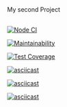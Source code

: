 ##
My second Project
##

[![Node CI](https://github.com/Iryna87/frontend-project-lvl2/workflows/CI/badge.svg)](https://github.com/Iryna87/frontend-project-lvl2/actions)

[![Maintainability](https://api.codeclimate.com/v1/badges/198c14e32134cba8ea0d/maintainability)](https://codeclimate.com/github/Iryna87/frontend-project-lvl2/maintainability)

[![Test Coverage](https://api.codeclimate.com/v1/badges/198c14e32134cba8ea0d/test_coverage)](https://codeclimate.com/github/Iryna87/frontend-project-lvl2/test_coverage)

[![asciicast](https://asciinema.org/a/dNNZCbCRpG1Ht37kNpQnYtQO5.svg)](https://asciinema.org/a/dNNZCbCRpG1Ht37kNpQnYtQO5)

[![asciicast](https://asciinema.org/a/F5nWiUcWJym4F2dxpiv9mGyI0.svg)](https://asciinema.org/a/F5nWiUcWJym4F2dxpiv9mGyI0)

[![asciicast](https://asciinema.org/a/K52o4Wi0mOqo9blnY5RMlVq6T.svg)](https://asciinema.org/a/K52o4Wi0mOqo9blnY5RMlVq6T)
